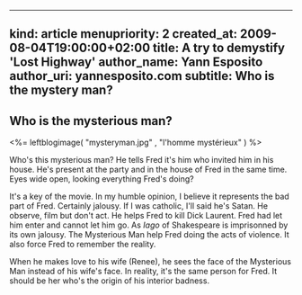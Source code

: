 -----
kind: article
menupriority: 2
created_at: 2009-08-04T19:00:00+02:00
title: A try to demystify 'Lost Highway'
author_name: Yann Esposito
author_uri: yannesposito.com
subtitle: Who is the mystery man?
-----

## Who is the mysterious man?

<%= leftblogimage( "mysteryman.jpg" , "l'homme mystérieux" ) %>

Who's this mysterious man? He tells Fred it's him who invited him in his house. He's present at the party and in the house of Fred in the same time. Eyes wide open, looking everything Fred's doing?

It's a key of the movie. In my humble opinion, I believe it represents the bad part of Fred. Certainly jalousy. If I was catholic, I'll said he's Satan. He observe, film but don't act. He helps Fred to kill Dick Laurent.
Fred had let him enter and cannot let him go.
As _Iago_ of Shakespeare is imprisonned by its own jalousy.
The Mysterious Man help Fred doing the acts of violence. 
It also force Fred to remember the reality.

When he makes love to his wife (Renee), he sees the face of the Mysterious Man instead of his wife's face. In reality, it's the same person for Fred. It should be her who's the origin of his interior badness.


